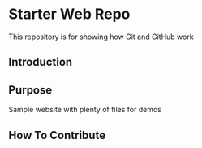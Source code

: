 # Starter Web Repo

This repository is for showing how Git and GitHub work

## Introduction

## Purpose

Sample website with plenty of files for demos

## How To Contribute


